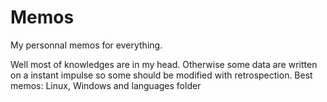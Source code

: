 # Memos
My personnal memos for everything.

<!--  (some are not very professionnal so find what you are looking for) -->

Well most of knowledges are in my head.
Otherwise some data are written on a instant impulse so some should be modified with retrospection.
Best memos: Linux, Windows and languages folder
